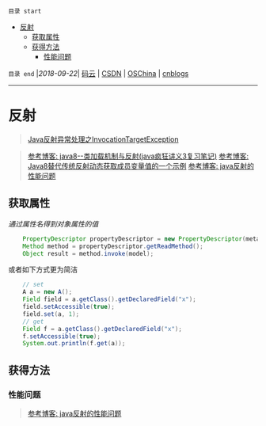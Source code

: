 `目录 start`
 
- [反射](#反射)
    - [获取属性](#获取属性)
    - [获得方法](#获得方法)
        - [性能问题](#性能问题)

`目录 end` |_2018-09-22_| [码云](https://gitee.com/gin9) | [CSDN](http://blog.csdn.net/kcp606) | [OSChina](https://my.oschina.net/kcp1104) | [cnblogs](http://www.cnblogs.com/kuangcp)
****************************************
# 反射
> [ Java反射异常处理之InvocationTargetException ](https://blog.csdn.net/zhangzeyuaaa/article/details/39611467)

> [参考博客: java8--类加载机制与反射(java疯狂讲义3复习笔记)](https://www.cnblogs.com/lakeslove/p/5978382.html)
> [参考博客: Java8替代传统反射动态获取成员变量值的一个示例](https://segmentfault.com/a/1190000007492958)
> [参考博客: java反射的性能问题](http://www.cnblogs.com/zhishan/p/3195771.html)

## 获取属性
_通过属性名得到对象属性的值_
```java
    PropertyDescriptor propertyDescriptor = new PropertyDescriptor(meta.getField().getName(), target);
    Method method = propertyDescriptor.getReadMethod();
    Object result = method.invoke(model);
```
或者如下方式更为简洁
```java
    // set
    A a = new A();
    Field field = a.getClass().getDeclaredField("x");
    field.setAccessible(true);
    field.set(a, 1);
    // get
    Field f = a.getClass().getDeclaredField("x");
    f.setAccessible(true);
    System.out.println(f.get(a));
```

## 获得方法

### 性能问题
> [参考博客: java反射的性能问题 ](http://www.cnblogs.com/zhishan/p/3195771.html)

